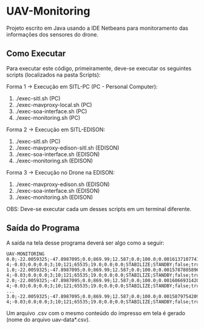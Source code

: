 # UAV-Monitoring

Projeto escrito em Java usando a IDE Netbeans para monitoramento das informações dos sensores do drone.

## Como Executar

Para executar este código, primeiramente, deve-se executar os seguintes scripts (localizados na pasta Scripts):

Forma 1 -> Execução em SITL-PC (PC - Personal Computer):

1. ./exec-sitl.sh                  (PC)
2. ./exec-mavproxy-local.sh        (PC)
3. ./exec-soa-interface.sh         (PC)
4. ./exec-monitoring.sh            (PC)

Forma 2 -> Execução em SITL-EDISON:

1. ./exec-sitl.sh                  (PC)
2. ./exec-mavproxy-edison-sitl.sh  (EDISON)
3. ./exec-soa-interface.sh         (EDISON)
4. ./exec-monitoring.sh            (EDISON)

Forma 3 -> Execução no Drone na EDISON:

1. ./exec-mavproxy-edison.sh       (EDISON)
2. ./exec-soa-interface.sh         (EDISON)
3. ./exec-monitoring.sh            (EDISON)

OBS: Deve-se executar cada um desses scripts em um terminal diferente.

## Saída do Programa

A saída na tela desse programa deverá ser algo como a seguir:

```
UAV-MONITORING
0.0;-22.0059325;-47.8987095;0.0;869.99;12.587;0.0;100.0;0.0016137107741087675;0.34749430418014526;9.80661134235561E-4;-0.03;0.0;0.0;3;10;121;65535;19.0;0.0;0.0;STABILIZE;STANDBY;false;true;true
1.0;-22.0059325;-47.8987095;0.0;869.99;12.587;0.0;100.0;0.0015787805896252394;0.34754806756973267;9.81771619990468E-4;-0.03;0.0;0.0;3;10;121;65535;19.0;0.0;0.0;STABILIZE;STANDBY;false;true;true
2.0;-22.0059325;-47.8987095;0.0;869.99;12.587;0.0;100.0;0.001606693142093718;0.3475651741027832;9.87518928013742E-4;-0.03;0.0;0.0;3;10;121;65535;19.0;0.0;0.0;STABILIZE;STANDBY;false;true;true
...
3.0;-22.0059325;-47.8987095;0.0;869.99;12.587;0.0;100.0;0.0015879754209890962;0.3475704491138458;9.789993055164814E-4;-0.03;0.0;0.0;3;10;121;65535;19.0;0.0;0.0;STABILIZE;STANDBY;false;true;true
```

Um arquivo .csv com o mesmo conteúdo do impresso em tela é gerado (nome do arquivo uav-data*.csv).
